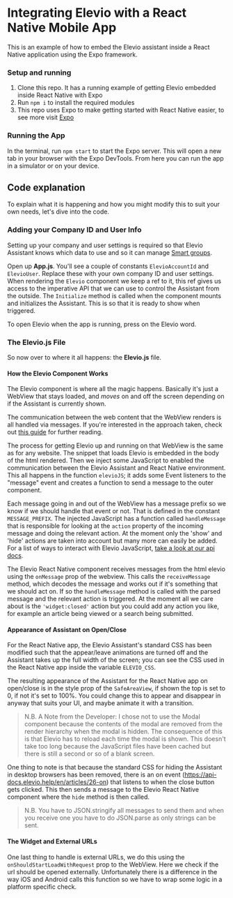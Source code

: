 # Integrating Elevio with a React Native Mobile App

This is an example of how to embed the Elevio assistant inside a React Native application using the Expo framework.

### Setup and running

1. Clone this repo. It has a running example of getting Elevio embedded inside React Native with Expo
2. Run `npm i` to install the required modules
3. This repo uses Expo to make getting started with React Native easier, to see more visit [Expo](https://expo.dev/)

### Running the App

In the terminal, run `npm start` to start the Expo server. This will open a new tab in your browser with the Expo DevTools. From here you can run the app in a simulator or on your device.

## Code explanation

To explain what it is happening and how you might modify this to suit your own needs, let's dive into the code.

### Adding your Company ID and User Info

Setting up your company and user settings is required so that Elevio Assistant knows which data to use and so it can manage [Smart groups](https://app.elev.io/segmentation).

Open up **App.js**. You'll see a couple of constants `ElevioAccountId` and `ElevioUser`. Replace these with your own company ID and user settings.
When rendering the `Elevio` component we keep a ref to it, this ref gives us access to the imperative API that we can use to control the Assistant from the outside.
The `Initialize` method is called when the component mounts and initializes the Assistant. This is so that it is ready to show when triggered.

To open Elevio when the app is running, press on the Elevio word.

### The Elevio.js File

So now over to where it all happens: the **Elevio.js** file.

#### How the Elevio Component Works

The Elevio component is where all the magic happens. Basically it's just a WebView that stays loaded, and _moves_ on and off the screen depending on if the Assistant is currently shown.

The communication between the web content that the WebView renders is all handled via messages. If you're interested in the approach taken, check out [this guide](https://github.com/react-native-webview/react-native-webview/blob/master/docs/Guide.md#communicating-between-js-and-native) for further reading.

The process for getting Elevio up and running on that WebView is the same as for any website. The snippet that loads Elevio is embedded in the body of the html rendered. Then we inject some JavaScript to enabled the communication between the Elevio Assistant and React Native environment. This all happens in the function `elevioJS`; it adds some Event listeners to the "message" event and creates a function to send a message to the outer component.

Each message going in and out of the WebView has a message prefix so we know if we should handle that event or not. That is defined in the constant `MESSAGE_PREFIX`. The injected JavaScript has a function called `handleMessage` that is responsible for looking at the `action` property of the incoming message and doing the relevant action. At the moment only the 'show' and 'hide' actions are taken into account but many more can easily be added. For a list of ways to interact with Elevio JavaScript, [take a look at our api docs](https://api-docs.elevio.help/en/articles/31-open).

The Elevio React Native component receives messages from the html elevio using the `onMessage` prop of the webview. This calls the `receiveMessage` method, which decodes the message and works out if it's something that we should act on. If so the `handleMessage` method is called with the parsed message and the relevant action is triggered. At the moment all we care about is the `'widget:closed'` action but you could add any action you like, for example an article being viewed or a search being submitted.

#### Appearance of Assistant on Open/Close

For the React Native app, the Elevio Assistant's standard CSS has been modified such that the appear/leave animations are turned off and the Assistant takes up the full width of the screen; you can see the CSS used in the React Native app inside the variable `ELEVIO_CSS`.

The resulting appearance of the Assistant for the React Native app on open/close is in the style prop of the `SafeAreaView`, if shown the top is set to 0, if not it's set to 100%. You could change this to appear and disappear in anyway that suits your UI, and maybe animate it with a transition.

> N.B. A Note from the Developer: I chose not to use the Modal component because the contents of the modal are removed from the render hierarchy when the modal is hidden. The consequence of this is that Elevio has to reload each time the modal is shown. This doesn't take too long because the JavaScript files have been cached but there is still a second or so of a blank screen.

One thing to note is that because the standard CSS for hiding the Assistant in desktop browsers has been removed, there is an on event (https://api-docs.elevio.help/en/articles/26-on) that listens to when the close button gets clicked. This then sends a message to the Elevio React Native component where the `hide` method is then called.

> N.B. You have to JSON.stringify all messages to send them and when you receive one you have to do JSON.parse as only strings can be sent.

#### The Widget and External URLs

One last thing to handle is external URLs, we do this using the `onShouldStartLoadWithRequest` prop to the WebView. Here we check if the url should be opened externally. Unfortunately there is a difference in the way iOS and Android calls this function so we have to wrap some logic in a platform specific check.
